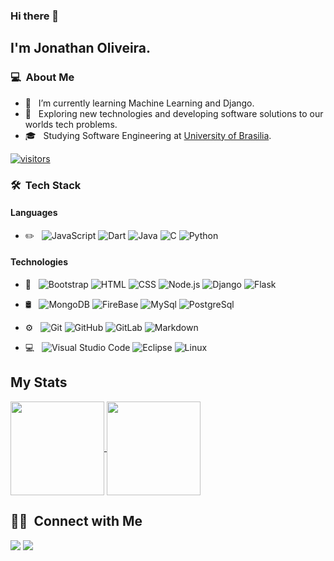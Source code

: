 ### Hi there 👋

<!--
**Jonathan-Oliveira/Jonathan-Oliveira** is a ✨ _special_ ✨ repository because its `README.md` (this file) appears on your GitHub profile.

Here are some ideas to get you started:

- 🔭 I’m currently working on ...
- 🌱 I’m currently learning ...
- 👯 I’m looking to collaborate on ...
- 🤔 I’m looking for help with ...
- 💬 Ask me about ...
- 📫 How to reach me: ...
- 😄 Pronouns: ...
- ⚡ Fun fact: ...
-->


## I'm Jonathan Oliveira.

### 💻 &nbsp;About Me 

- 🌱 &nbsp; I’m currently learning Machine Learning and Django.
- 🤔 &nbsp; Exploring new technologies and developing software solutions to our worlds tech problems.
- 🎓 &nbsp; Studying Software Engineering at  <a href="http://www.unb.br">University of Brasilia</a>.

[![visitors](https://visitor-badge.glitch.me/badge?page_id=Jonathan-Oliveira.visitor-badge)](https://github.com/Jonathan-Oliveira)

### 🛠 &nbsp;Tech Stack

#### Languages
- ✏️ &nbsp;
![JavaScript](https://img.shields.io/badge/-JavaScript-333333?style=flat&logo=javascript)
![Dart](https://img.shields.io/badge/-Dart-333333?style=flat&logo=dart&logoColor=02589b)
  ![Java](https://img.shields.io/badge/-Java-333333?style=flat&logo=Java&logoColor=FFA518)
  ![C](https://img.shields.io/badge/-C-333333?style=flat&logo=C&logoColor=A8B9CC)
  ![Python](https://img.shields.io/badge/-Python-333333?style=flat&logo=python)
 

#### Technologies
- 🔧 &nbsp;
  ![Bootstrap](https://img.shields.io/badge/-Bootstrap-333333?style=flat&logo=bootstrap&logoColor=563D7C)
  ![HTML](https://img.shields.io/badge/-HTML-333333?style=flat&logo=HTML5)
  ![CSS](https://img.shields.io/badge/-CSS-333333?style=flat&logo=CSS3&logoColor=1572B6)
  ![Node.js](https://img.shields.io/badge/-Node.js-333333?style=flat&logo=node.js)
  ![Django](https://img.shields.io/badge/Django-333333?style=flat&logo=django&logoColor=green)
  ![Flask](https://img.shields.io/badge/Flask-333333?style=flat&logo=flask&logoColor=white)
   
    
- 🛢 &nbsp;
  ![MongoDB](https://img.shields.io/badge/-MongoDB-333333?style=flat&logo=mongodb) 
  ![FireBase](https://img.shields.io/badge/-FireBase-333333?style=flat&logo=fireBase)
  ![MySql](https://img.shields.io/badge/MySQL-333333?style=flat&logo=mysql&logoColor=white)
  ![PostgreSql](https://img.shields.io/badge/PostgreSQL-333333?style=flat&logo=postgresql&logoColor=white)

- ⚙️ &nbsp;
  ![Git](https://img.shields.io/badge/-Git-333333?style=flat&logo=git)
  ![GitHub](https://img.shields.io/badge/-GitHub-333333?style=flat&logo=github)
  ![GitLab](https://img.shields.io/badge/-GitLab-333333?style=flat&logo=gitlab)
  ![Markdown](https://img.shields.io/badge/-Markdown-333333?style=flat&logo=markdown)
- 💻  &nbsp;
  ![Visual Studio Code](https://img.shields.io/badge/-Visual%20Studio%20Code-333333?style=flat&logo=visual-studio-code&logoColor=007ACC)
  ![Eclipse](https://img.shields.io/badge/-Eclipse-333333?style=flat&logo=eclipse-ide&logoColor=2C2255)
  ![Linux](https://img.shields.io/badge/-Linux-333333?style=flat&logo=linux)


## My Stats
<p>
 <a href="https://github.com/Jonathan-Oliveira">
    <img align="center"  height="150em" src="https://github-readme-stats.vercel.app/api?username=jonathan-oliveira&show_icons=true&theme=radical" />
  </a>
  <a href="https://github.com/Jonathan-Oliveira">
    <img align="center"  height="150em" src="https://github-readme-stats-eight-theta.vercel.app/api/top-langs/?username=jonathan-oliveira&theme=radical&layout=compact"/>
  </a>
</p>


##  🤝🏻 &nbsp;Connect with Me

<p align="center">

<a href="http://www.linkedin.com/in/jonathan-jorge-oliveira"><img src="https://img.shields.io/badge/-Jonathan%20Oliveira-0077B5?style=flat-square&logo=Linkedin&logoColor=white"/></a>
<a href="mailto:jonathan.jb.oliveira@gmail.com"><img src="https://img.shields.io/badge/-jonathan.jb.oliveira@gmail.com-D14836?style=flat-square&logo=Gmail&logoColor=white"/></a>




